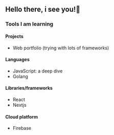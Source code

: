 ## Hello there, i see you!👋


### Tools I am learning

#### Projects
- Web portfolio (trying with lots of frameworks)

#### Languages
- JavaScript: a deep dive
- Golang

#### Libraries/frameworks 
- React
- Nextjs

#### Cloud platform
- Firebase
